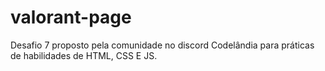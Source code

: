 # valorant-page
Desafio 7 proposto pela comunidade no discord Codelândia para práticas de habilidades de HTML, CSS E JS.
